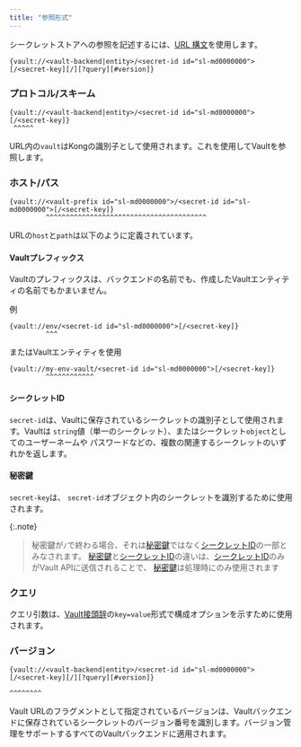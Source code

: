 ```yaml
---
title: "参照形式"
---
```

シークレットストアへの参照を記述するには、[URL 構文](https://en.wikipedia.org/wiki/URL)を使用します。

```text
{vault://<vault-backend|entity>/<secret-id id="sl-md0000000">[/<secret-key][/][?query][#version]}
```

### プロトコル/スキーム

```text
{vault://<vault-backend|entity>/<secret-id id="sl-md0000000">[/<secret-key]}
 ^^^^^
```

URL内の`vault`はKongの識別子として使用されます。これを使用してVaultを参照します。

### ホスト/パス

```text
{vault://<vault-prefix id="sl-md0000000">/<secret-id id="sl-md0000000">[/<secret-key]}
         ^^^^^^^^^^^^^^^^^^^^^^^^^^^^^^^^^^^^^^^^
```

URLの`host`と`path`は以下のように定義されています。

#### Vaultプレフィックス

Vaultのプレフィックスは、バックエンドの名前でも、作成したVaultエンティティの名前でもかまいません。

例

```text
{vault://env/<secret-id id="sl-md0000000">[/<secret-key]}
         ^^^
```

またはVaultエンティティを使用

```text
{vault://my-env-vault/<secret-id id="sl-md0000000">[/<secret-key]}
         ^^^^^^^^^^^^
```

#### シークレットID

`secret-id`は、Vaultに保存されているシークレットの識別子として使用されます。Vaultは
`string`値（単一のシークレット）、またはシークレット`object`としてのユーザーネームや
パスワードなどの、複数の関連するシークレットのいずれかを返します。

#### 秘密鍵

`secret-key`は、 `secret-id`オブジェクト内のシークレットを識別するために使用されます。

{:.note}
> 
> 秘密鍵が`/`で終わる場合、それは[秘密鍵](#secret-key)ではなく[シークレットID](#secret-id)の一部とみなされます。
> [秘密鍵](#secret-key)と[シークレットID](#secret-id)の違いは、[シークレットID](#secret-id)のみがVault APIに送信されることで、
> [秘密鍵](#secret-key)は処理時にのみ使用されます

### クエリ

クエリ引数は、[Vault接頭辞](/gateway/{{page.release}}/kong-enterprise/secrets-management/reference-format/#vault-prefix)の`key=value`形式で構成オプションを示すために使用されます。

### バージョン

```text
{vault://<vault-backend|entity>/<secret-id id="sl-md0000000">[/<secret-key][/][?query][#version]}
                                                                     ^^^^^^^^
```

Vault URLのフラグメントとして指定されているバージョンは、Vaultバックエンドに保存されているシークレットのバージョン番号を識別します。バージョン管理をサポートするすべてのVaultバックエンドに適用されます。

